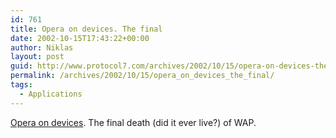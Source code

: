 ```yaml
---
id: 761
title: Opera on devices. The final
date: 2002-10-15T17:43:22+00:00
author: Niklas
layout: post
guid: http://www.protocol7.com/archives/2002/10/15/opera-on-devices-the-final/
permalink: /archives/2002/10/15/opera_on_devices_the_final/
tags:
  - Applications
---
```

<div class='microid-afd8f41a1dd23899aae0ca84bb41b159e78724fa'>
  <p>
    <a href="http://www.theregister.co.uk/content/59/27609.html">Opera on devices</a>. The final death (did it ever live?) of WAP.
  </p>
</div>